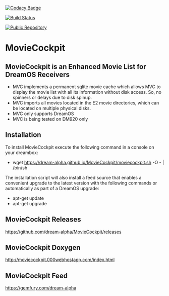 [![Codacy Badge](https://api.codacy.com/project/badge/Grade/2490fb717d714344bd5a3acf8ff4185e)](https://www.codacy.com/app/swmaniacster/MovieCockpit?utm_source=github.com&amp;utm_medium=referral&amp;utm_content=dream-alpha/MovieCockpit&amp;utm_campaign=Badge_Grade)

[![Build Status](https://travis-ci.org/dream-alpha/MovieCockpit.svg?branch=master)](https://travis-ci.org/dream-alpha/MovieCockpit)

<a href="https://gemfury.com/f/partner">
  <img src="https://badge.fury.io/fp/gemfury.svg" alt="Public Repository">
</a>

# MovieCockpit
## MovieCockpit is an Enhanced Movie List for DreamOS Receivers
- MVC implements a permanent sqlite movie cache which allows MVC to display the movie list with all its information without disk access. So, no spinners or delays due to disk spinup.
- MVC imports all movies located in the E2 movie directories, which can be located on multiple physical disks.
- MVC only supports DreamOS
- MVC is being tested on DM920 only
## Installation
To install MovieCockpit execute the following command in a console on your dreambox:
- wget https://dream-alpha.github.io/MovieCockpit/moviecockpit.sh -O - | /bin/sh


The installation script will also install a feed source that enables a convenient upgrade to the latest version with the following commands or automatically as part of a DreamOS upgrade:
- apt-get update
- apt-get upgrade
## MovieCockpit Releases
https://github.com/dream-alpha/MovieCockpit/releases
## MovieCockpit Doxygen
http://moviecockpit.000webhostapp.com/index.html
## MovieCockpit Feed
https://gemfury.com/dream-alpha
